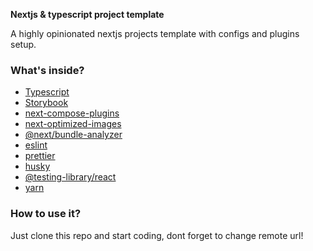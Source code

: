 **Nextjs & typescript project template**

A highly opinionated nextjs projects template with configs and plugins setup.

### What's inside?
* [Typescript](https://www.typescriptlang.org/)
* [Storybook](https://storybook.js.org/)
* [next-compose-plugins](https://github.com/cyrilwanner/next-compose-plugins)
* [next-optimized-images](https://github.com/cyrilwanner/next-optimized-images)
* [@next/bundle-analyzer](https://github.com/vercel/next.js)
* [eslint](https://eslint.org/)
* [prettier](https://prettier.io)
* [husky](https://github.com/typicode/husky)
* [@testing-library/react](https://github.com/testing-library/react-testing-library)
* [yarn](https://yarnpkg.com/)

### How to use it?
Just clone this repo and start coding, dont forget to change remote url!